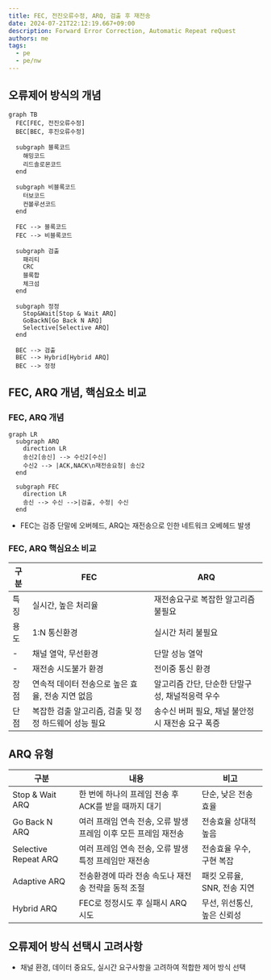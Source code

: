 ```yaml
---
title: FEC, 전진오류수정, ARQ, 검출 후 재전송
date: 2024-07-21T22:12:19.667+09:00
description: Forward Error Correction, Automatic Repeat reQuest
authors: me
tags: 
  - pe
  - pe/nw
---
```


## 오류제어 방식의 개념

```mermaid
graph TB
  FEC[FEC, 전진오류수정]
  BEC[BEC, 후진오류수정]

  subgraph 블록코드
    해밍코드
    리드솔로몬코드
  end

  subgraph 비블록코드
    터보코드
    컨볼루션코드
  end

  FEC --> 블록코드
  FEC --> 비블록코드

  subgraph 검출
    패리티
    CRC
    블록합
    체크섬
  end

  subgraph 정정
    Stop&Wait[Stop & Wait ARQ]
    GoBackN[Go Back N ARQ]
    Selective[Selective ARQ]
  end

  BEC --> 검출
  BEC --> Hybrid[Hybrid ARQ]
  BEC --> 정정
```

## FEC, ARQ 개념, 핵심요소 비교

### FEC, ARQ 개념

```mermaid
graph LR
  subgraph ARQ
    direction LR
    송신2[송신] --> 수신2[수신]
    수신2 --> |ACK,NACK\n재전송요청| 송신2
  end

  subgraph FEC
    direction LR
    송신 --> 수신 -->|검출, 수정| 수신
  end
```

- FEC는 검증 단말에 오버헤드, ARQ는 재전송으로 인한 네트워크 오베헤드 발생

### FEC, ARQ 핵심요소 비교

| 구분 | FEC | ARQ |
| --- | --- | --- |
| 특징 | 실시간, 높은 처리율 | 재전송요구로 복잡한 알고리즘 불필요 |
| 용도 | 1:N 통신환경 | 실시간 처리 불필요 |
| - | 채널 열악, 무선환경 | 단말 성능 열악 |
| - | 재전송 시도불가 환경 | 전이중 통신 환경 |
| 장점 | 연속적 데이터 전송으로 높은 효율, 전송 지연 없음 | 알고리즘 간단, 단순한 단말구성, 채널적응력 우수 |
| 단점 | 복잡한 검출 알고리즘, 검출 및 정정 하드웨어 성능 필요 | 송수신 버퍼 필요, 채널 불안정시 재전송 요구 폭증 |

## ARQ 유형

| 구분 | 내용 | 비고 |
| --- | --- | --- |
| Stop & Wait ARQ | 한 번에 하나의 프레임 전송 후 ACK를 받을 때까지 대기 | 단순, 낮은 전송 효율 |
| Go Back N ARQ | 여러 프래임 연속 전송, 오류 발생 프레임 이후 모든 프레임 재전송 | 전송효율 상대적 높음 |
| Selective Repeat ARQ | 여러 프레임 연속 전송, 오류 발생 특정 프레임만 재전송 | 전송효율 우수, 구현 복잡 |
| Adaptive ARQ | 전송환경에 따라 전송 속도나 재전송 전략을 동적 조절 | 패킷 오류율, SNR, 전송 지연 |
| Hybrid ARQ | FEC로 정정시도 후 실패시 ARQ 시도 | 무선, 위선통신, 높은 신뢰성 |

## 오류제어 방식 선택시 고려사항

- 채널 환경, 데이터 중요도, 실시간 요구사항을 고려하여 적합한 제어 방식 선택
